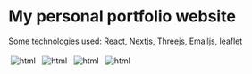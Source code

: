 <h1>My personal portfolio website</h1>

<p>Some technologies used: React, Nextjs, Threejs, Emailjs, leaflet</p>

<img src="https://cdn.discordapp.com/attachments/1039702613421195317/1065906830926163970/image.png" alt="html" style="vertical-align:top; margin:4px">
<img src="https://cdn.discordapp.com/attachments/1039702613421195317/1065907544146575400/image.png" alt="html" style="vertical-align:top; margin:4px">
<img src="https://cdn.discordapp.com/attachments/1039702613421195317/1065907614170484776/image.png" alt="html" style="vertical-align:top; margin:4px">
<img src="https://cdn.discordapp.com/attachments/1039702613421195317/1065907661423517716/image.png" alt="html" style="vertical-align:top; margin:4px">

